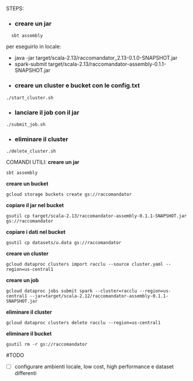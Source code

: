
STEPS:
- ### creare un jar
```
  sbt assembly
```
per eseguirlo in locale:
  - java -jar target/scala-2.13/raccomandator_2.13-0.1.0-SNAPSHOT.jar
  - spark-submit target/scala-2.13/raccomandator-assembly-0.1.1-SNAPSHOT.jar
- ### creare un cluster e bucket con le config.txt
```
./start_cluster.sh
```
- ### lanciare il job con il jar
```
./submit_job.sh
```
- ### eliminare il cluster
```
./delete_cluster.sh
```

COMANDI UTILI:
**creare un jar**
```
sbt assembly
```
**creare un bucket**
```
gcloud storage buckets create gs://raccomandator
```
**copiare il jar nel bucket**
```
gsutil cp target/scala-2.13/raccomandator-assembly-0.1.1-SNAPSHOT.jar gs://raccomandator
```
**copiare i dati nel bucket**
```
gsutil cp datasets/u.data gs://raccomandator
```
**creare un cluster**
```
gcloud dataproc clusters import racclu --source cluster.yaml --region=us-central1
```
**creare un job**
```
gcloud dataproc jobs submit spark --cluster=racclu --region=us-central1 --jar=target/scala-2.12/raccomandator-assembly-0.1.1-SNAPSHOT.jar
```
**eliminare il cluster**
```
gcloud dataproc clusters delete racclu --region=us-central1
```
**eliminare il bucket**
```
gsutil rm -r gs://raccomandator
```


#TODO
- [ ] configurare ambienti locale, low cost, high performance e dataset differenti   



